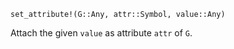 ```
set_attribute!(G::Any, attr::Symbol, value::Any)
```

Attach the given `value` as attribute `attr` of `G`.
